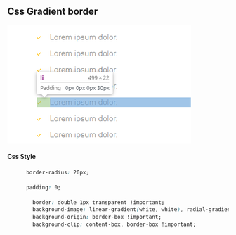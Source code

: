 ## Css Gradient border

![](../../img/ul-list.png)

#### Css Style

```css
      border-radius: 20px;
    
      padding: 0;

        border: double 1px transparent !important;
        background-image: linear-gradient(white, white), radial-gradient(circle at top left, #EBB26E,#DB496F) !important;
        background-origin: border-box !important;
        background-clip: content-box, border-box !important;
```



